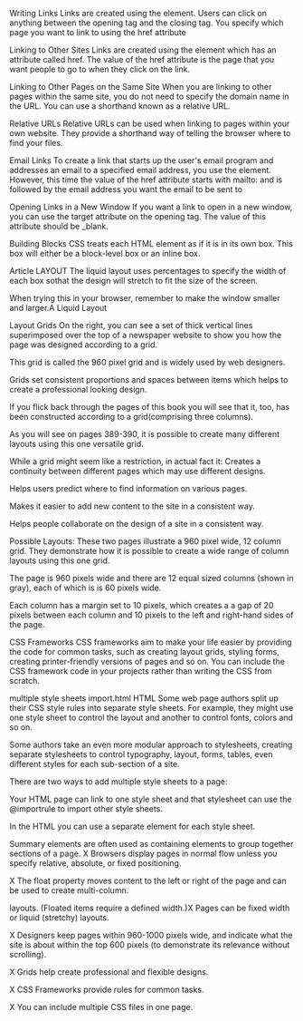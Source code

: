 Writing Links
Links are created using the element. Users can click on anything between the opening tag and the closing tag. You specify which page you want to link to using the href attribute

Linking to Other Sites
Links are created using the element which has an attribute called href. The value of the href attribute is the page that you want people to go to when they click on the link.

Linking to Other Pages on the Same Site
When you are linking to other pages within the same site, you do not need to specify the domain name in the URL. You can use a shorthand known as a relative URL.

Relative URLs
Relative URLs can be used when linking to pages within your own website. They provide a shorthand way of telling the browser where to find your files.

Email Links
To create a link that starts up the user's email program and addresses an email to a specified email address, you use the element. However, this time the value of the href attribute starts with mailto: and is followed by the email address you want the email to be sent to

Opening Links in a New Window
If you want a link to open in a new window, you can use the target attribute on the opening tag. The value of this attribute should be _blank.

Building Blocks
CSS treats each HTML element as if it is in its own box. This box will either be a block-level box or an inline box.

Article LAYOUT
The liquid layout uses percentages to specify the width of each box sothat the design will stretch to fit the size of the screen.

When trying this in your browser, remember to make the window smaller and larger.A Liquid Layout

Layout Grids
On the right, you can see a set of thick vertical lines superimposed over the top of a newspaper website to show you how the page was designed according to a grid.

This grid is called the 960 pixel grid and is widely used by web designers.

Grids set consistent proportions and spaces between items which helps to create a professional looking design.

If you flick back through the pages of this book you will see that it, too, has been constructed according to a grid(comprising three columns).

As you will see on pages 389-390, it is possible to create many different layouts using this one versatile grid.

While a grid might seem like a restriction, in actual fact it:
Creates a continuity between different pages which may use different designs.

Helps users predict where to find information on various pages.

Makes it easier to add new content to the site in a consistent way.

Helps people collaborate on the design of a site in a consistent way.

Possible Layouts:
These two pages illustrate a 960 pixel wide, 12 column grid. They demonstrate how it is possible to create a wide range of column layouts using this one grid.

The page is 960 pixels wide and there are 12 equal sized columns (shown in gray), each of which is is 60 pixels wide.

Each column has a margin set to 10 pixels, which creates a a gap of 20 pixels between each column and 10 pixels to the left and right-hand sides of the page.

CSS Frameworks
CSS frameworks aim to make your life easier by providing the code for common tasks, such as creating layout grids, styling forms, creating printer-friendly versions of pages and so on. You can include the CSS framework code in your projects rather than writing the CSS from scratch.

multiple style sheets
import.html HTML Some web page authors split up their CSS style rules into separate style sheets. For example, they might use one style sheet to control the layout and another to control fonts, colors and so on.

Some authors take an even more modular approach to stylesheets, creating separate stylesheets to control typography, layout, forms, tables, even different styles for each sub-section of a site.

There are two ways to add multiple style sheets to a page:

Your HTML page can link to one style sheet and that stylesheet can use the @importrule to import other style sheets.

In the HTML you can use a separate element for each style sheet.

Summary
elements are often used as containing elements to group together sections of a page.
X Browsers display pages in normal flow unless you specify relative, absolute, or fixed positioning.

X The float property moves content to the left or right of the page and can be used to create multi-column.

layouts. (Floated items require a defined width.)X Pages can be fixed width or liquid (stretchy) layouts.

X Designers keep pages within 960-1000 pixels wide, and indicate what the site is about within the top 600 pixels (to demonstrate its relevance without scrolling).

X Grids help create professional and flexible designs.

X CSS Frameworks provide rules for common tasks.

X You can include multiple CSS files in one page.
